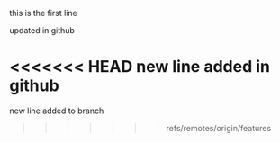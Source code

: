 this is the first line

updated in github

<<<<<<< HEAD
new line added in github
=======
new line added to branch
>>>>>>> refs/remotes/origin/features
